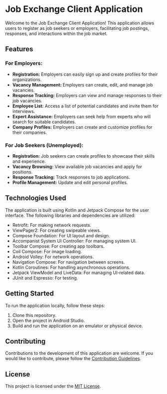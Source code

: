 # Job Exchange Client Application

Welcome to the Job Exchange Client Application! This application allows users to register as job seekers or employers, facilitating job postings, responses, and interactions within the job market.

## Features

### For Employers:
- **Registration:** Employers can easily sign up and create profiles for their organizations.
- **Vacancy Management:** Employers can create, edit, and manage job vacancies.
- **Response Tracking:** Employers can view and manage responses to their job vacancies.
- **Employee List:** Access a list of potential candidates and invite them for interviews.
- **Expert Assistance:** Employers can seek help from experts who will search for suitable candidates.
- **Company Profiles:** Employers can create and customize profiles for their companies.

### For Job Seekers (Unemployed):
- **Registration:** Job seekers can create profiles to showcase their skills and experience.
- **Vacancy Browsing:** View available job vacancies and apply for positions.
- **Response Tracking:** Track responses to job applications.
- **Profile Management:** Update and edit personal profiles.

## Technologies Used

The application is built using Kotlin and Jetpack Compose for the user interface. The following libraries and dependencies are utilized:

- Retrofit: For making network requests.
- ViewPager2: For creating swipeable views.
- Compose Foundation: For UI layout and design.
- Accompanist System UI Controller: For managing system UI.
- Toolbar Compose: For creating app toolbars.
- Coil Compose: For image loading.
- Android Volley: For network operations.
- Navigation Compose: For navigation between screens.
- Kotlin Coroutines: For handling asynchronous operations.
- Jetpack ViewModel and LiveData: For managing UI-related data.
- JUnit and Espresso: For testing.

## Getting Started

To run the application locally, follow these steps:

1. Clone this repository.
2. Open the project in Android Studio.
3. Build and run the application on an emulator or physical device.

## Contributing

Contributions to the development of this application are welcome. If you would like to contribute, please follow the [Contribution Guidelines](https://github.com/DarlingInSteam/job-centre-frontend/blob/master/CODE_OF_CONDUCT.md).

## License

This project is licensed under the [MIT License](https://github.com/DarlingInSteam/job-centre-frontend/blob/master/LICENSE).
